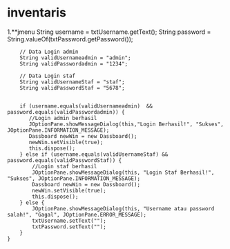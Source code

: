 # inventaris
1.**jmenu
 String username = txtUsername.getText();
        String password = String.valueOf(txtPassword.getPassword());
        
        // Data Login admin
        String validUsernameadmin = "admin";
        String validPasswordadmin = "1234";
        
        // Data Login staf
        String validUsernameStaf = "staf";
        String validPasswordStaf = "5678";
        
        
        if (username.equals(validUsernameadmin)  && password.equals(validPasswordadmin)) {
           //Login admin berhasil
           JOptionPane.showMessageDialog(this,"Login Berhasil!", "Sukses", JOptionPane.INFORMATION_MESSAGE);
           Dassboard newWin = new Dassboard();
           newWin.setVisible(true);
           this.dispose();
        } else if (username.equals(validUsernameStaf) && password.equals(validPasswordStaf)) {
            //Login staf berhasil
            JOptionPane.showMessageDialog(this, "Login Staf Berhasil!", "Sukses", JOptionPane.INFORMATION_MESSAGE);
            Dassboard newWin = new Dassboard();
            newWin.setVisible(true);
            this.dispose();
        } else {
            JOptionPane.showMessageDialog(this, "Username atau password salah!", "Gagal", JOptionPane.ERROR_MESSAGE);
            txtUsername.setText("");
            txtPassword.setText("");
        }                    
    }                                         
